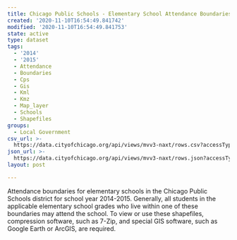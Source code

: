 ```yaml
---
title: Chicago Public Schools - Elementary School Attendance Boundaries SY1415
created: '2020-11-10T16:54:49.841742'
modified: '2020-11-10T16:54:49.841753'
state: active
type: dataset
tags:
  - '2014'
  - '2015'
  - Attendance
  - Boundaries
  - Cps
  - Gis
  - Kml
  - Kmz
  - Map_layer
  - Schools
  - Shapefiles
groups:
  - Local Government
csv_url: >-
  https://data.cityofchicago.org/api/views/mvv3-naxt/rows.csv?accessType=DOWNLOAD
json_url: >-
  https://data.cityofchicago.org/api/views/mvv3-naxt/rows.json?accessType=DOWNLOAD
layout: post

---
```

Attendance boundaries for elementary schools in the Chicago Public Schools district for school year 2014-2015. Generally, all students in the applicable elementary school grades who live within one of these boundaries may attend the school. To view or use these shapefiles, compression software, such as 7-Zip, and special GIS software, such as Google Earth or ArcGIS, are required.
